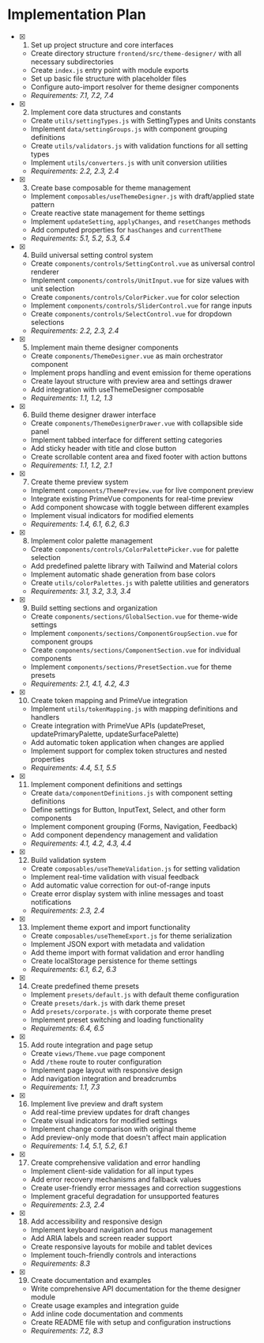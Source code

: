 # Implementation Plan

- [x] 1. Set up project structure and core interfaces

  - Create directory structure `frontend/src/theme-designer/` with all necessary subdirectories
  - Create `index.js` entry point with module exports
  - Set up basic file structure with placeholder files
  - Configure auto-import resolver for theme designer components
  - _Requirements: 7.1, 7.2, 7.4_

- [x] 2. Implement core data structures and constants

  - Create `utils/settingTypes.js` with SettingTypes and Units constants
  - Implement `data/settingGroups.js` with component grouping definitions
  - Create `utils/validators.js` with validation functions for all setting types
  - Implement `utils/converters.js` with unit conversion utilities
  - _Requirements: 2.2, 2.3, 2.4_

- [x] 3. Create base composable for theme management

  - Implement `composables/useThemeDesigner.js` with draft/applied state pattern
  - Create reactive state management for theme settings
  - Implement `updateSetting`, `applyChanges`, and `resetChanges` methods
  - Add computed properties for `hasChanges` and `currentTheme`
  - _Requirements: 5.1, 5.2, 5.3, 5.4_

- [x] 4. Build universal setting control system

  - Create `components/controls/SettingControl.vue` as universal control renderer
  - Implement `components/controls/UnitInput.vue` for size values with unit selection
  - Create `components/controls/ColorPicker.vue` for color selection
  - Implement `components/controls/SliderControl.vue` for range inputs
  - Create `components/controls/SelectControl.vue` for dropdown selections
  - _Requirements: 2.2, 2.3, 2.4_

- [x] 5. Implement main theme designer components

  - Create `components/ThemeDesigner.vue` as main orchestrator component
  - Implement props handling and event emission for theme operations
  - Create layout structure with preview area and settings drawer
  - Add integration with useThemeDesigner composable
  - _Requirements: 1.1, 1.2, 1.3_

- [x] 6. Build theme designer drawer interface

  - Create `components/ThemeDesignerDrawer.vue` with collapsible side panel
  - Implement tabbed interface for different setting categories
  - Add sticky header with title and close button
  - Create scrollable content area and fixed footer with action buttons
  - _Requirements: 1.1, 1.2, 2.1_

- [x] 7. Create theme preview system

  - Implement `components/ThemePreview.vue` for live component preview
  - Integrate existing PrimeVue components for real-time preview
  - Add component showcase with toggle between different examples
  - Implement visual indicators for modified elements
  - _Requirements: 1.4, 6.1, 6.2, 6.3_

- [x] 8. Implement color palette management

  - Create `components/controls/ColorPalettePicker.vue` for palette selection
  - Add predefined palette library with Tailwind and Material colors
  - Implement automatic shade generation from base colors
  - Create `utils/colorPalettes.js` with palette utilities and generators
  - _Requirements: 3.1, 3.2, 3.3, 3.4_

- [x] 9. Build setting sections and organization

  - Create `components/sections/GlobalSection.vue` for theme-wide settings
  - Implement `components/sections/ComponentGroupSection.vue` for component groups
  - Create `components/sections/ComponentSection.vue` for individual components
  - Implement `components/sections/PresetSection.vue` for theme presets
  - _Requirements: 2.1, 4.1, 4.2, 4.3_

- [x] 10. Create token mapping and PrimeVue integration

  - Implement `utils/tokenMapping.js` with mapping definitions and handlers
  - Create integration with PrimeVue APIs (updatePreset, updatePrimaryPalette, updateSurfacePalette)
  - Add automatic token application when changes are applied
  - Implement support for complex token structures and nested properties
  - _Requirements: 4.4, 5.1, 5.5_

- [x] 11. Implement component definitions and settings

  - Create `data/componentDefinitions.js` with component setting definitions
  - Define settings for Button, InputText, Select, and other form components
  - Implement component grouping (Forms, Navigation, Feedback)
  - Add component dependency management and validation
  - _Requirements: 4.1, 4.2, 4.3, 4.4_

- [x] 12. Build validation system

  - Create `composables/useThemeValidation.js` for setting validation
  - Implement real-time validation with visual feedback
  - Add automatic value correction for out-of-range inputs
  - Create error display system with inline messages and toast notifications
  - _Requirements: 2.3, 2.4_

- [x] 13. Implement theme export and import functionality

  - Create `composables/useThemeExport.js` for theme serialization
  - Implement JSON export with metadata and validation
  - Add theme import with format validation and error handling
  - Create localStorage persistence for theme settings
  - _Requirements: 6.1, 6.2, 6.3_

- [x] 14. Create predefined theme presets

  - Implement `presets/default.js` with default theme configuration
  - Create `presets/dark.js` with dark theme preset
  - Add `presets/corporate.js` with corporate theme preset
  - Implement preset switching and loading functionality
  - _Requirements: 6.4, 6.5_

- [x] 15. Add route integration and page setup

  - Create `views/Theme.vue` page component
  - Add `/theme` route to router configuration
  - Implement page layout with responsive design
  - Add navigation integration and breadcrumbs
  - _Requirements: 1.1, 7.3_

- [x] 16. Implement live preview and draft system

  - Add real-time preview updates for draft changes
  - Create visual indicators for modified settings
  - Implement change comparison with original theme
  - Add preview-only mode that doesn't affect main application
  - _Requirements: 1.4, 5.1, 5.2, 6.1_

- [x] 17. Create comprehensive validation and error handling

  - Implement client-side validation for all input types
  - Add error recovery mechanisms and fallback values
  - Create user-friendly error messages and correction suggestions
  - Implement graceful degradation for unsupported features
  - _Requirements: 2.3, 2.4_

- [x] 18. Add accessibility and responsive design

  - Implement keyboard navigation and focus management
  - Add ARIA labels and screen reader support
  - Create responsive layouts for mobile and tablet devices
  - Implement touch-friendly controls and interactions
  - _Requirements: 8.3_

- [x] 19. Create documentation and examples
  - Write comprehensive API documentation for the theme designer module
  - Create usage examples and integration guide
  - Add inline code documentation and comments
  - Create README file with setup and configuration instructions
  - _Requirements: 7.2, 8.3_
